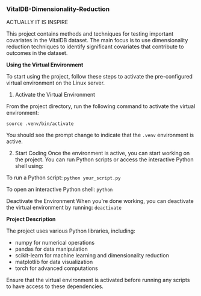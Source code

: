 ### VitalDB-Dimensionality-Reduction ###

ACTUALLY IT IS INSPIRE

This project contains methods and techniques for testing important covariates in the VitalDB dataset. The main focus is to use dimensionality reduction techniques to identify significant covariates that contribute to outcomes in the dataset.

**Using the Virtual Environment**

To start using the project, follow these steps to activate the pre-configured virtual environment on the Linux server.

1) Activate the Virtual Environment

From the project directory, run the following command to activate the virtual environment:

`source .venv/bin/activate`

You should see the prompt change to indicate that the `.venv` environment is active.

2) Start Coding
Once the environment is active, you can start working on the project. You can run Python scripts or access the interactive Python shell using:

To run a Python script:
`python your_script.py`

To open an interactive Python shell:
`python`

Deactivate the Environment
When you're done working, you can deactivate the virtual environment by running:
`deactivate`

**Project Description**

The project uses various Python libraries, including:

- numpy for numerical operations
- pandas for data manipulation
- scikit-learn for machine learning and dimensionality reduction
- matplotlib for data visualization
- torch for advanced computations

Ensure that the virtual environment is activated before running any scripts to have access to these dependencies.